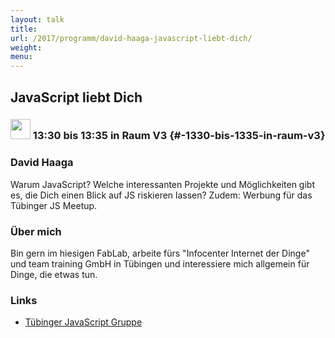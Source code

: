 ```yaml
---
layout: talk
title:
url: /2017/programm/david-haaga-javascript-liebt-dich/
weight:
menu:
---
```

## JavaScript liebt Dich

### <img height = "32" src="../../../images/lightning.svg"> 13:30 bis 13:35 in Raum V3 {#-1330-bis-1335-in-raum-v3}

### David Haaga

Warum JavaScript? Welche interessanten Projekte und Möglichkeiten gibt es, die Dich einen Blick auf JS riskieren lassen?
Zudem: Werbung für das Tübinger JS Meetup.

### Über mich

Bin gern im hiesigen FabLab, arbeite fürs \"Infocenter Internet der Dinge\" und team training GmbH in Tübingen und interessiere mich allgemein für Dinge, die etwas tun.

### Links

- <a href="https://www.meetup.com/Tue-JS/" target="_blank">Tübinger JavaScript Gruppe</a>

